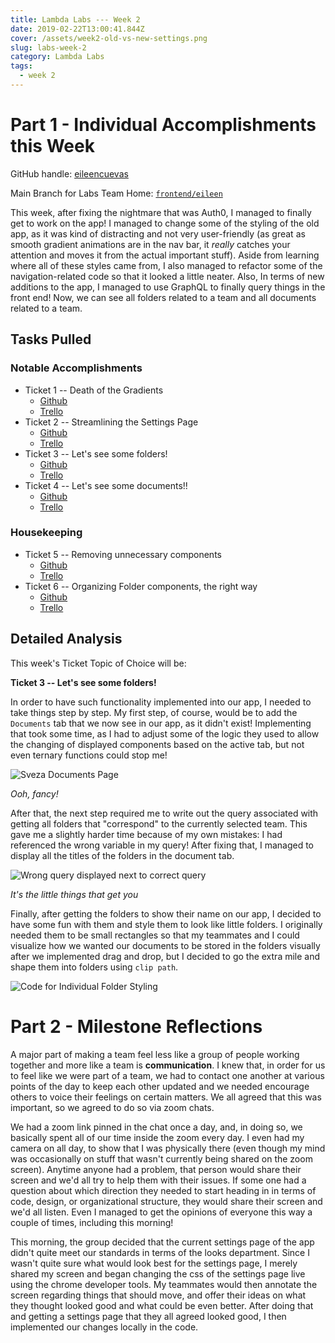 ```yaml
---
title: Lambda Labs --- Week 2
date: 2019-02-22T13:00:41.844Z
cover: /assets/week2-old-vs-new-settings.png
slug: labs-week-2
category: Lambda Labs
tags:
  - week 2
---
```

# Part 1 - Individual Accomplishments this Week

GitHub handle: [eileencuevas](https://github.com/eileencuevas)

Main Branch for Labs Team Home: [`frontend/eileen`](https://github.com/Lambda-School-Labs/labs-team-home/tree/frontend/eileen)

This week, after fixing the nightmare that was Auth0, I managed to finally get to work on the app! I managed to change some of the styling of the old app, as it was kind of distracting and not very user-friendly (as great as smooth gradient animations are in the nav bar, it _really_ catches your attention and moves it from the actual important stuff). Aside from learning where all of these styles came from, I also managed to refactor some of the navigation-related code so that it looked a little neater. Also, In terms of new additions to the app, I managed to use GraphQL to finally query things in the front end! Now, we can see all folders related to a team and all documents related to a team.

## Tasks Pulled

### Notable Accomplishments

* Ticket 1 -- Death of the Gradients
  * [Github](https://github.com/Lambda-School-Labs/labs-team-home/pull/281)
  * [Trello](https://trello.com/c/2fUTLsv2/49-look-at-and-standardize-styling-for-front-end)
* Ticket 2 -- Streamlining the Settings Page
  * [Github](https://github.com/Lambda-School-Labs/labs-team-home/pull/312)
  * [Trello](https://trello.com/c/2fUTLsv2/49-look-at-and-standardize-styling-for-front-end)
* Ticket 3 -- Let's see some folders!
  * [Github](https://github.com/Lambda-School-Labs/labs-team-home/pull/296)
  * [Trello](https://trello.com/c/T8lgsETc/52-start-building-folder-components)
* Ticket 4 -- Let's see some documents!!
  * [Github](https://github.com/Lambda-School-Labs/labs-team-home/pull/305)
  * [Trello](https://trello.com/c/yMmCN7UC/51-start-building-document-components)

### Housekeeping

* Ticket 5 -- Removing unnecessary components
  * [Github](https://github.com/Lambda-School-Labs/labs-team-home/pull/287)
  * [Trello](https://trello.com/c/huJx4u4q/45-refactor-code)
* Ticket 6 -- Organizing Folder components, the right way
  * [Github](https://github.com/Lambda-School-Labs/labs-team-home/pull/299)
  * [Trello](https://trello.com/c/huJx4u4q/45-refactor-code)

## Detailed Analysis

This week's Ticket Topic of Choice will be: 

**Ticket 3 -- Let's see some folders!**

In order to have such functionality implemented into our app, I needed to take things step by step. My first step, of course, would be to add the `Documents` tab that we now see in our app, as it didn't exist! Implementing that took some time, as I had to adjust some of the logic they used to allow the changing of displayed components based on the active tab, but not even ternary functions could stop me!

![Sveza Documents Page](/assets/week2-new-sveza.png)

_Ooh, fancy!_

After that, the next step required me to write out the query associated with getting all folders that "correspond" to the currently selected team. This gave me a slightly harder time because of my own mistakes: I had referenced the wrong variable in my query! After fixing that, I managed to display all the titles of the folders in the document tab.

![Wrong query displayed next to correct query](/assets/week2-query-mistake-vs-fixed.png)

_It's the little things that get you_

Finally, after getting the folders to show their name on our app, I decided to have some fun with them and style them to look like little folders. I originally needed them to be small rectangles so that my teammates and I could visualize how we wanted our documents to be stored in the folders visually after we implemented drag and drop, but I decided to go the extra mile and shape them into folders using `clip path`.

![Code for Individual Folder Styling](/assets/week2-folder-vs-code.png)

# Part 2 - Milestone Reflections

A major part of making a team feel less like a group of people working together and more like a team is **communication**. I knew that, in order for us to feel like we were part of a team, we had to contact one another at various points of the day to keep each other updated and we needed encourage others to voice their feelings on certain matters. We all agreed that this was important, so we agreed to do so via zoom chats.

We had a zoom link pinned in the chat once a day, and, in doing so, we basically spent all of our time inside the zoom every day. I even had my camera on all day, to show that I was physically there (even though my mind was occasionally on stuff that wasn't currently being shared on the zoom screen). Anytime anyone had a problem, that person would share their screen and we'd all try to help them with their issues. If some one had a question about which direction they needed to start heading in in terms of code, design, or organizational structure, they would share their screen and we'd all listen. Even I managed to get the opinions of everyone this way a couple of times, including this morning!

This morning, the group decided that the current settings page of the app didn't quite meet our standards in terms of the looks department. Since I wasn't quite sure what would look best for the settings page, I merely shared my screen and began changing the css of the settings page live using the chrome developer tools. My teammates would then annotate the screen regarding things that should move, and offer their ideas on what they thought looked good and what could be even better. After doing that and getting a settings page that they all agreed looked good, I then implemented our changes locally in the code.
